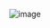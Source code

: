 ![image](https://github.com/karpo27/Exercism_JS/assets/54405665/3d435b67-71d4-49ca-bca9-7d340e91a741)
